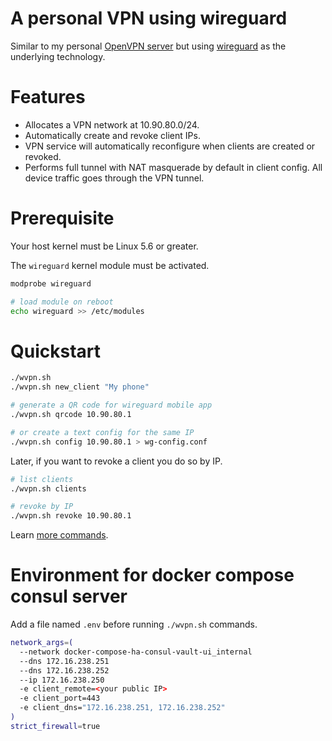 # A personal VPN using wireguard

Similar to my personal [OpenVPN server][openvpn] but using [wireguard][wg] as the
underlying technology.

# Features

- Allocates a VPN network at 10.90.80.0/24.
- Automatically create and revoke client IPs.
- VPN service will automatically reconfigure when clients are created or
  revoked.
- Performs full tunnel with NAT masquerade by default in client config.  All
  device traffic goes through the VPN tunnel.

# Prerequisite

Your host kernel must be Linux 5.6 or greater.

The `wireguard` kernel module must be activated.

```bash
modprobe wireguard

# load module on reboot
echo wireguard >> /etc/modules
```

# Quickstart

```bash
./wvpn.sh
./wvpn.sh new_client "My phone"

# generate a QR code for wireguard mobile app
./wvpn.sh qrcode 10.90.80.1

# or create a text config for the same IP
./wvpn.sh config 10.90.80.1 > wg-config.conf
```

Later, if you want to revoke a client you do so by IP.

```bash
# list clients
./wvpn.sh clients

# revoke by IP
./wvpn.sh revoke 10.90.80.1
```

Learn [more commands](docs/help.md).

# Environment for docker compose consul server

Add a file named `.env` before running `./wvpn.sh` commands.

```bash
network_args=(
  --network docker-compose-ha-consul-vault-ui_internal
  --dns 172.16.238.251
  --dns 172.16.238.252
  --ip 172.16.238.250
  -e client_remote=<your public IP>
  -e client_port=443
  -e client_dns="172.16.238.251, 172.16.238.252"
)
strict_firewall=true
```

[openvpn]: https://github.com/samrocketman/docker-openvpn
[wg]: https://www.wireguard.com
